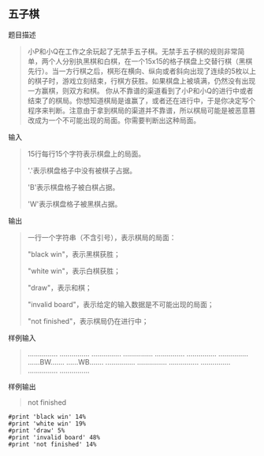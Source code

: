 ## 五子棋
题目描述
> 小P和小Q在工作之余玩起了无禁手五子棋。无禁手五子棋的规则非常简单，两个人分别执黑棋和白棋，在一个15x15的格子棋盘上交替行棋（黑棋先行）。当一方行棋之后，棋形在横向、纵向或者斜向出现了连续的5枚以上的棋子时，游戏立刻结束，行棋方获胜。如果棋盘上被填满，仍然没有出现一方赢棋，则双方和棋。 你从不靠谱的渠道看到了小P和小Q的进行中或者结束了的棋局。你想知道棋局是谁赢了，或者还在进行中，于是你决定写个程序来判断。注意由于拿到棋局的渠道并不靠谱，所以棋局可能是被恶意篡改成为一个不可能出现的局面。你需要判断出这种局面。

输入
> 15行每行15个字符表示棋盘上的局面。
>
> '.'表示棋盘格子中没有被棋子占据。
>
> 'B'表示棋盘格子被白棋占据。
>
> 'W'表示棋盘格子被黑棋占据。

输出
> 一行一个字符串（不含引号），表示棋局的局面：
>
> "black win"，表示黑棋获胜；
>
> "white win"，表示白棋获胜；
>
> "draw"，表示和棋；
>
> "invalid board"，表示给定的输入数据是不可能出现的局面；
>
> "not finished"，表示棋局仍在进行中；


样例输入
> ...............
> ...............
> ...............
> ...............
> ...............
> ...............
> ...............
> ......BW.......
> ......WB.......
> ...............
> ...............
> ...............
> ...............
> ...............
> ...............

样例输出

> not finished




```
#print 'black win' 14%
#print 'white win' 19%
#print 'draw' 5%
#print 'invalid board' 48%
#print 'not finished' 14%
```